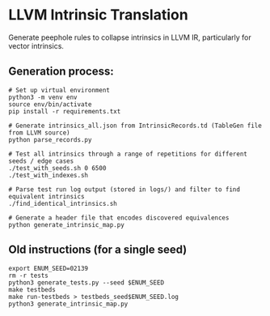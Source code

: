 # LLVM Intrinsic Translation

Generate peephole rules to collapse intrinsics in LLVM IR, particularly for vector intrinsics.

## Generation process:
```
# Set up virtual environment
python3 -m venv env
source env/bin/activate
pip install -r requirements.txt

# Generate intrinsics_all.json from IntrinsicRecords.td (TableGen file from LLVM source)
python parse_records.py

# Test all intrinsics through a range of repetitions for different seeds / edge cases
./test_with_seeds.sh 0 6500
./test_with_indexes.sh

# Parse test run log output (stored in logs/) and filter to find equivalent intrinsics
./find_identical_intrinsics.sh

# Generate a header file that encodes discovered equivalences
python generate_intrinsic_map.py
```

## Old instructions (for a single seed)
```
export ENUM_SEED=02139
rm -r tests
python3 generate_tests.py --seed $ENUM_SEED
make testbeds
make run-testbeds > testbeds_seed$ENUM_SEED.log
python3 generate_intrinsic_map.py
```
